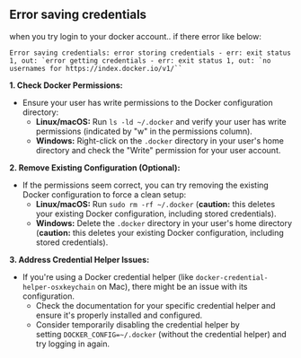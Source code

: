 ## Error saving credentials
when you try login to your docker account.. if there error like below:
```
Error saving credentials: error storing credentials - err: exit status 1, out: `error getting credentials - err: exit status 1, out: `no usernames for https://index.docker.io/v1/``
```


**1. Check Docker Permissions:**

- Ensure your user has write permissions to the Docker configuration directory:
    - **Linux/macOS:** Run `ls -ld ~/.docker` and verify your user has write permissions (indicated by "w" in the permissions column).
    - **Windows:** Right-click on the `.docker` directory in your user's home directory and check the "Write" permission for your user account.

**2. Remove Existing Configuration (Optional):**

- If the permissions seem correct, you can try removing the existing Docker configuration to force a clean setup:
    - **Linux/macOS:** Run `sudo rm -rf ~/.docker` (**caution:** this deletes your existing Docker configuration, including stored credentials).
    - **Windows:** Delete the `.docker` directory in your user's home directory (**caution:** this deletes your existing Docker configuration, including stored credentials).

**3. Address Credential Helper Issues:**

- If you're using a Docker credential helper (like `docker-credential-helper-osxkeychain` on Mac), there might be an issue with its configuration.
    - Check the documentation for your specific credential helper and ensure it's properly installed and configured.
    - Consider temporarily disabling the credential helper by setting `DOCKER_CONFIG=~/.docker` (without the credential helper) and try logging in again.